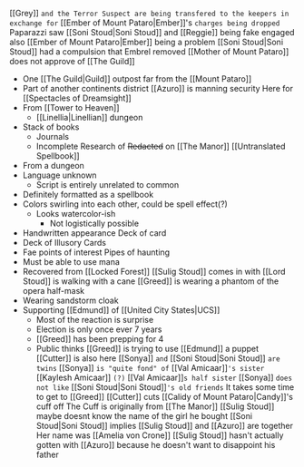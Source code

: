 [[Grey]] `and the Terror Suspect are being transfered to the keepers in exchange for` [[Ember of Mount Pataro|Ember]]'s `charges being dropped`
Paparazzi saw [[Soni Stoud|Soni Stoud]] and [[Reggie]] being fake engaged
also [[Ember of Mount Pataro|Ember]] being a problem
[[Soni Stoud|Soni Stoud]] had a compulsion that Embrel removed
[[Mother of Mount Pataro]] does not approve of [[The Guild]]
- One [[The Guild|Guild]] outpost far from the [[Mount Pataro]]
- Part of another continents district
[[Azuro]] is manning security
Here for [[Spectacles of Dreamsight]]
- From [[Tower to Heaven]]
	- [[Linellia|Linellian]] dungeon
- Stack of books
	- Journals
	- Incomplete Research of ~~Redacted~~ on [[The Manor]]
[[Untranslated Spellbook]]
- From a dungeon
- Language unknown
	- Script is entirely unrelated to common
- Definitely formatted as a spellbook
- Colors swirling into each other, could be spell effect(?)
	- Looks watercolor-ish
		- Not logistically possible
- Handwritten appearance
Deck of card
- Deck of Illusory Cards
- Fae points of interest
Pipes of haunting
- Must be able to use mana
- Recovered from [[Locked Forest]]
[[Sulig Stoud]] comes in with
[[Lord Stoud]] is walking with a cane
[[Greed]] is wearing a phantom of the opera half-mask
- Wearing sandstorm cloak
- Supporting [[Edmund]] of [[United City States|UCS]]
	- Most of the reaction is surprise
	- Election is only once ever 7 years
	- [[Greed]] has been prepping for 4
	- Public thinks [[Greed]] is trying to use [[Edmund]] a puppet
[[Cutter]] is also here
[[Sonya]] `and` [[Soni Stoud|Soni Stoud]] `are twins`
[[Sonya]] `is "quite fond" of` [[Val Amicaar]]`'s sister`
[[Kaylesh Amicaar]] `(?)` [[Val Amicaar]]`s half sister`
[[Sonya]] `does not like` [[Soni Stoud|Soni Stoud]]`'s old friends`
It takes some time to get to [[Greed]]
[[Cutter]] cuts [[Calidy of Mount Pataro|Candy]]'s cuff off
The Cuff is originally from [[The Manor]]
[[Sulig Stoud]] maybe doesnt know the name of the girl he bought
[[Soni Stoud|Soni Stoud]] implies [[Sulig Stoud]] and [[Azuro]] are together
Her name was [[Amelia von Crone]]
[[Sulig Stoud]] hasn't actually gotten with [[Azuro]] because he doesn't want to disappoint his father

